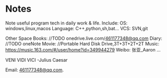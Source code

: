 # Notes

Note useful program tech in daily work & life.
Include:
OS:                windows,linux,macos
Language:          C++,python,sh,bat...
VCS:               SVN,git


Other Space
Books:             //TODO onedrive.live.com/461177348@qq.com
Diary:             //TODO oneNote
Movie:             //Portable Hard Disk Drive,3T+3T+2T+2T
Music:             https://music.163.com/#/user/home?id=349944279
Weibo:             张亚_Aaron
...

VENI VIDI VICI  -Julius Caesar


Email: 461177348@qq.com.  
